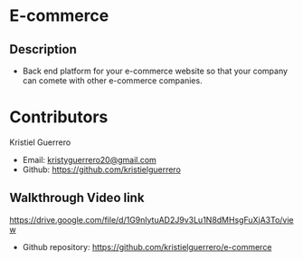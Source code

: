 # E-commerce

## Description

- Back end platform for your e-commerce website so that your company can comete with other e-commerce companies.

# Contributors

Kristiel Guerrero

- Email: kristyguerrero20@gmail.com
- Github: https://github.com/kristielguerrero

## Walkthrough Video link

https://drive.google.com/file/d/1G9nlytuAD2J9v3Lu1N8dMHsgFuXjA3To/view

- Github repository: https://github.com/kristielguerrero/e-commerce
